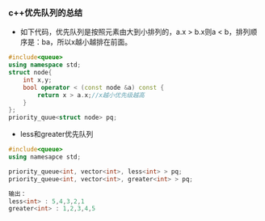 ### c++优先队列的总结

- 如下代码，优先队列是按照元素由大到小排列的，a.x > b.x则a < b，排列顺序是：ba，所以x越小越排在前面。 

```c++
#include<queue>
using namespace std;
struct node{
	int x,y;
    bool operator < (const node &a) const {
        return x > a.x;//x越小优先级越高
    }
};
priority_quue<struct node> pq;
```

- less和greater优先队列

````c++
#include<queue>
using namesapce std;

priority_queue<int, vector<int>, less<int> > pq;
priority_queue<int, vector<int>, greater<int> > pq;

输出：
less<int> : 5,4,3,2,1
greater<int> : 1,2,3,4,5 
````


